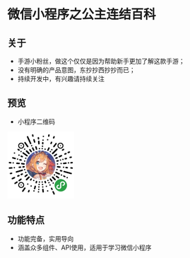 # 微信小程序之公主连结百科 #

## 关于 ##

* 手游小粉丝，做这个仅仅是因为帮助新手更加了解这款手游；
* 没有明确的产品意图，东抄抄西抄抄而已；
* 持续开发中，有兴趣请持续关注

## 预览 ##

* 小程序二维码

<p>
    <img src="./files/code.jpg" alt="小程序二维码" width="30%">
</p>

## 功能特点 ##

* 功能完备，实用导向
* 涵盖众多组件、API使用，适用于学习微信小程序





